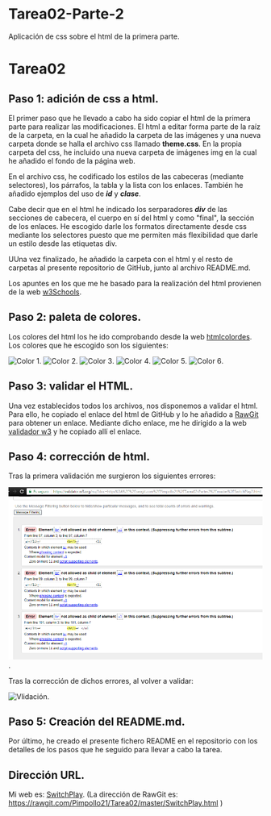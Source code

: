 # Tarea02-Parte-2
Aplicación de css sobre el html de la primera parte.

# Tarea02

## Paso 1: adición de css a html.
El primer paso que he llevado a cabo ha sido copiar el html de la primera parte para realizar las modificaciones. El html a editar forma parte de la raíz de la carpeta, en la cual he añadido la carpeta de las imágenes y una nueva carpeta donde se halla el archivo css llamado **theme.css**. En la propia carpeta del css, he incluido una nueva carpeta de imágenes img en la cual he añadido el fondo de la página web.

En el archivo css, he codificado los estilos de las cabeceras (mediante selectores), los párrafos, la tabla y la lista con los enlaces.
También he añadido ejemplos del uso de **_id_**  y **_clase_**.

Cabe decir que en el html he indicado los serparadores **_div_** de las secciones de cabecera, el cuerpo en sí del html y como "final", la sección de los enlaces. He escogido darle los formatos directamente desde css mediante los selectores puesto que me permiten más flexibilidad que darle un estilo desde las etiquetas div.

UUna vez finalizado, he añadido la carpeta con el html y el resto de carpetas al presente repositorio de GitHub, junto al archivo README.md.

Los apuntes en los que me he basado para la realización del html provienen de la web [w3Schools](https://www.w3schools.com/).

## Paso 2: paleta de colores.
Los colores del html los he ido comprobando desde la web [htmlcolordes](http://htmlcolorcodes.com/es/). Los colores que he escogido son los siguientes:

![Color 1](/img/Captura_antes.PNG).
![Color 2](/img/Captura_después.PNG).
![Color 3](/img/Tamaño_comparación.PNG).
![Color 4](/img/Tamaño_comparación.PNG).
![Color 5](/img/Tamaño_comparación.PNG).
![Color 6](/img/Tamaño_comparación.PNG).

## Paso 3: validar el HTML.
Una vez establecidos todos los archivos, nos disponemos a validar el html. Para ello, he copiado el enlace del html de GitHub y lo he añadido a [RawGit](https://rawgit.com) para obtener un enlace. Mediante dicho enlace, me he dirigido a la web [validador w3](https://validator.w3.org) y he copiado allí el enlace.

## Paso 4: corrección de html.
Tras la primera validación me surgieron los siguientes errores:

![Errores](/img/errores.PNG).

Tras la corrección de dichos errores, al volver a validar:

![Vlidación](/img/validación.PNG).

## Paso 5: Creación del README.md.
Por último, he creado el presente fichero README en el repositorio con los detalles de los pasos que he seguido para llevar a cabo la tarea. 

## Dirección URL.
Mi web es: [SwitchPlay](https://rawgit.com/Pimpollo21/Tarea02/master/SwitchPlay.html).
(La dirección de RawGit es: https://rawgit.com/Pimpollo21/Tarea02/master/SwitchPlay.html )
